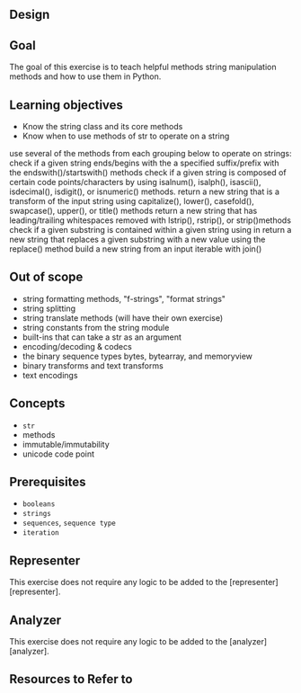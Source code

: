 ## Design

## Goal

The goal of this exercise is to teach helpful methods string manipulation methods and how to use them in Python.  


## Learning objectives
- Know the string class and its core methods
- Know when to use methods of str to operate on a string

use several of the methods from each grouping below to operate on strings:
check if a given string ends/begins with the a specified suffix/prefix with the endswith()/startswith() methods
check if a given string is composed of certain code points/characters by using isalnum(), isalph(), isascii(), isdecimal(), isdigit(), or isnumeric() methods.
return a new string that is a transform of the input string using capitalize(), lower(), casefold(), swapcase(), upper(), or title() methods
return a new string that has leading/trailing whitespaces removed with lstrip(), rstrip(), or strip()methods
check if a given substring is contained within a given string using in
return a new string that replaces a given substring with a new value using the replace() method
build a new string from an input iterable with join()


## Out of scope
- string formatting methods, "f-strings", "format strings"
- string splitting
- string translate methods (will have their own exercise)
- string constants from the string module
- built-ins that can take a str as an argument
- encoding/decoding & codecs
- the binary sequence types bytes, bytearray, and memoryview
- binary transforms and text transforms
- text encodings

## Concepts
- `str`
- methods
- immutable/immutability
- unicode code point

## Prerequisites
- `booleans`
- `strings`
- `sequences`, `sequence type`
- `iteration`

## Representer

This exercise does not require any logic to be added to the [representer][representer].

## Analyzer

This exercise does not require any logic to be added to the [analyzer][analyzer].

## Resources to Refer to
[str-type]: https://docs.python.org/3.7/library/stdtypes.html#text-sequence-type-str
[str-methods]: https://docs.python.org/3.7/library/stdtypes.html#string-methods
[string-methods-journaldev]: https://www.journaldev.com/24588/python-string-functions
